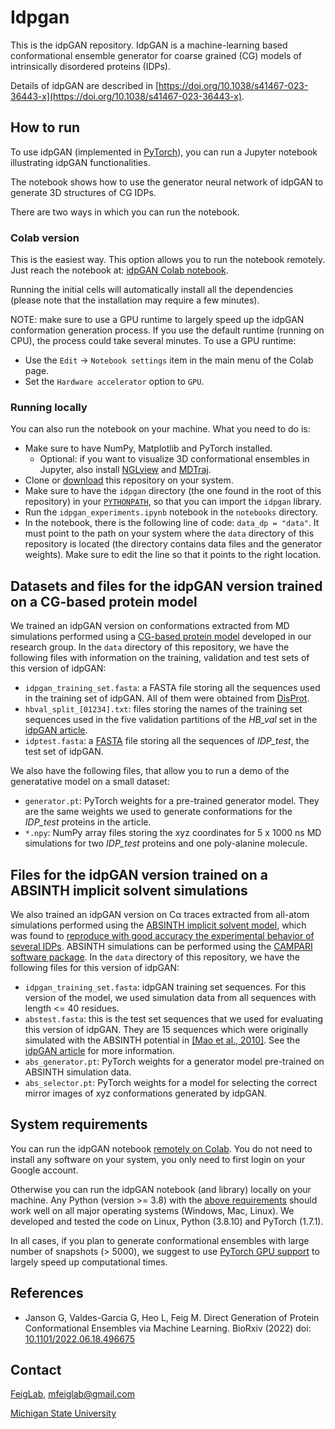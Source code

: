 # Idpgan

This is the idpGAN repository. IdpGAN is a machine-learning based conformational ensemble generator for coarse grained (CG) models of intrinsically disordered proteins (IDPs).

Details of idpGAN are described in [https://doi.org/10.1038/s41467-023-36443-x](https://doi.org/10.1038/s41467-023-36443-x).

## How to run

To use idpGAN (implemented in [PyTorch](https://pytorch.org)), you can run a Jupyter notebook illustrating idpGAN functionalities.

The notebook shows how to use the generator neural network of idpGAN to generate 3D structures of CG IDPs.

There are two ways in which you can run the notebook.

### Colab version

This is the easiest way. This option allows you to run the notebook remotely. Just reach the notebook at: [idpGAN Colab notebook](https://colab.research.google.com/github/feiglab/idpgan/blob/main/notebooks/idpgan_experiments.ipynb).

Running the initial cells will automatically install all the dependencies (please note that the installation may require a few minutes).

NOTE: make sure to use a GPU runtime to largely speed up the idpGAN conformation generation process. If you use the default runtime (running on CPU), the process could take several minutes. To use a GPU runtime:
  - Use the `Edit` -> `Notebook settings` item in the main menu of the Colab page.
  - Set the `Hardware accelerator` option to `GPU`.

### Running locally

You can also run the notebook on your machine. What you need to do is:
  - Make sure to have NumPy, Matplotlib and PyTorch installed.
    - Optional: if you want to visualize 3D conformational ensembles in Jupyter, also install [NGLview](https://github.com/nglviewer/nglview) and [MDTraj](https://github.com/mdtraj/mdtraj).
  - Clone or [download](https://github.com/feiglab/idpgan/archive/refs/heads/main.zip) this repository on your system.
  - Make sure to have the `idpgan` directory (the one found in the root of this repository) in your [`PYTHONPATH`](https://docs.python.org/3/using/cmdline.html#envvar-PYTHONPATH), so that you can import the `idpgan` library.
  - Run the `idpgan_experiments.ipynb` notebook in the `notebooks` directory.
  - In the notebook, there is the following line of code: `data_dp = "data"`. It must point to the path on your system where the `data` directory of this repository is located (the directory contains data files and the generator weights). Make sure to edit the line so that it points to the right location.

## Datasets  and files for the idpGAN version trained on a CG-based protein model

We trained an idpGAN version on conformations extracted from MD simulations performed using a [CG-based protein model](https://www.biorxiv.org/content/10.1101/2022.08.19.504518v1) developed in our research group. In the `data` directory of this repository, we have the following files with information on the training, validation and test sets of this version of idpGAN:
  - `idpgan_training_set.fasta`: a FASTA file storing all the sequences used in the training set of idpGAN. All of them were obtained from [DisProt](https://disprot.org).
  - `hbval_split_[01234].txt`: files storing the names of the training set sequences used in the five validation partitions of the *HB_val* set in the [idpGAN article](https://www.biorxiv.org/content/10.1101/2022.06.18.496675v1).
  - `idptest.fasta`: a [FASTA](https://en.wikipedia.org/wiki/FASTA_format) file storing all the sequences of *IDP_test*, the test set of idpGAN.

We also have the following files, that allow you to run a demo of the generatative model on a small dataset:
  - `generator.pt`: PyTorch weights for a pre-trained generator model. They are the same weights we used to generate conformations for the *IDP_test* proteins in the article.
  - `*.npy`: NumPy array files storing the xyz coordinates for 5 x 1000 ns MD simulations for two *IDP_test* proteins and one poly-alanine molecule.
  
## Files for the idpGAN version trained on a ABSINTH implicit solvent simulations

We also trained an idpGAN version on Cα traces extracted from all-atom simulations performed using the [ABSINTH implicit solvent model](https://pubmed.ncbi.nlm.nih.gov/18506808/), which was found to [reproduce with good accuracy the experimental behavior of several IDPs](https://pubmed.ncbi.nlm.nih.gov/29805999/). ABSINTH simulations can be performed using the [CAMPARI software package](https://campari.sourceforge.net/V4/index.html). In the `data` directory of this repository, we have the following files for this version of idpGAN:
 - `idpgan_training_set.fasta`: idpGAN training set sequences. For this version of the model, we used simulation data from all sequences with length <= 40 residues.
 - `abstest.fasta`: this is the test set sequences that we used for evaluating this version of idpGAN. They are 15 sequences which were originally simulated with the ABSINTH potential in [[Mao et al., 2010]](https://pubmed.ncbi.nlm.nih.gov/20404210/). See the [idpGAN article](https://www.biorxiv.org/content/10.1101/2022.06.18.496675v1) for more information.
 - `abs_generator.pt`: PyTorch weights for a generator model pre-trained on ABSINTH simulation data.
 - `abs_selector.pt`: PyTorch weights for a model for selecting the correct mirror images of xyz conformations generated by idpGAN.
  
## System requirements

You can run the idpGAN notebook [remotely on Colab](https://colab.research.google.com/github/feiglab/idpgan/blob/main/notebooks/idpgan_experiments.ipynb). You do not need to install any software on your system, you only need to first login on your Google account.

Otherwise you can run the idpGAN notebook (and library) locally on your machine. Any Python (version >= 3.8) with the [above requirements](#running-locally) should work well on all major operating systems (Windows, Mac, Linux). We developed and tested the code on Linux, Python (3.8.10) and PyTorch (1.7.1).

In all cases, if you plan to generate conformational ensembles with large number of snapshots (> 5000), we suggest to use [PyTorch GPU support](https://wandb.ai/wandb/common-ml-errors/reports/How-To-Use-GPU-with-PyTorch---VmlldzozMzAxMDk) to largely speed up computational times.
  
## References

- Janson G, Valdes-Garcia G, Heo L, Feig M. Direct Generation of Protein Conformational Ensembles via Machine Learning.
BioRxiv (2022) doi: [10.1101/2022.06.18.496675](https://www.biorxiv.org/content/10.1101/2022.06.18.496675v1.article-info)

## Contact

[FeigLab](https://feig.bch.msu.edu), mfeiglab@gmail.com

[Michigan State University](https://msu.edu)
